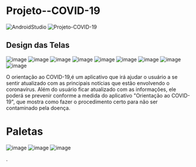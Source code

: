# Projeto--COVID-19

![AndroidStudio](https://img.shields.io/badge/Android-Studio-brightgreen)
![Projeto-COVID-19](https://img.shields.io/badge/Projeto-COVID--19-blue)


## Design das Telas
![image](https://user-images.githubusercontent.com/52284130/87252831-95eb3600-c44c-11ea-8fe3-1eeddd8e14d3.png)
![image](https://user-images.githubusercontent.com/52284130/87252833-9c79ad80-c44c-11ea-8159-1b436e09b3e0.png)
![image](https://user-images.githubusercontent.com/52284130/87252835-a26f8e80-c44c-11ea-9b3c-354cf965b2b8.png)
![image](https://user-images.githubusercontent.com/52284130/87252840-a69bac00-c44c-11ea-83bc-8b33aff8800a.png)
![image](https://user-images.githubusercontent.com/52284130/87452755-fc508f80-c5d7-11ea-8e4c-21c5458b5e0e.png)
![image](https://user-images.githubusercontent.com/52284130/87452814-0d010580-c5d8-11ea-98c2-fe8bcb3d3bfc.png)
![image](https://user-images.githubusercontent.com/52284130/87252847-abf8f680-c44c-11ea-9d30-45adfbbb899c.png)
![image](https://user-images.githubusercontent.com/52284130/87252856-b5825e80-c44c-11ea-96ca-c6988c161575.png)
![image](https://user-images.githubusercontent.com/52284130/87252858-ba471280-c44c-11ea-8d34-066c7acb9211.png)

O orientação ao COVID-19,é um aplicativo que irá ajudar o usuário a se sentir atualizado com as principais notícias
que estão envolvendo o coronavírus. Além do usuário ficar atualizado com as informações, ele poderá se prevenir conforme a medida do aplicativo "Orientação ao COVID-19", que mostra como fazer o procedimento certo para não ser contaminado pela doença.

# Paletas

![image](https://user-images.githubusercontent.com/52284130/87453604-1b9bec80-c5d9-11ea-9edc-953905115bf8.png)
![image](https://user-images.githubusercontent.com/52284130/87453623-248cbe00-c5d9-11ea-9489-776e694e9bfc.png)
![image](https://user-images.githubusercontent.com/52284130/87453635-2bb3cc00-c5d9-11ea-890e-28f2da125ddb.png)
















.